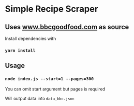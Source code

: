 # Simple Recipe Scraper

## Uses www.bbcgoodfood.com as source

Install dependencies with 
### `yarn install`

## Usage
### `node index.js --start=1 --pages=300`

You can omit start argument but pages is required

Will output data into `data_bbc.json`
